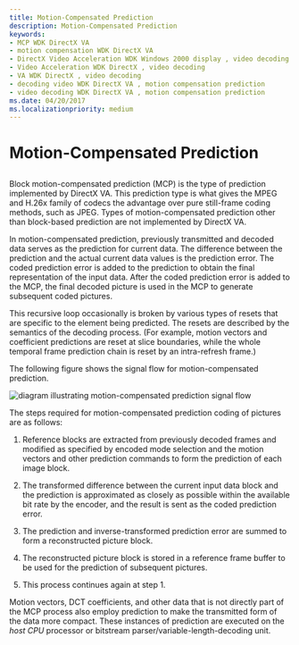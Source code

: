 ```yaml
---
title: Motion-Compensated Prediction
description: Motion-Compensated Prediction
keywords:
- MCP WDK DirectX VA
- motion compensation WDK DirectX VA
- DirectX Video Acceleration WDK Windows 2000 display , video decoding
- Video Acceleration WDK DirectX , video decoding
- VA WDK DirectX , video decoding
- decoding video WDK DirectX VA , motion compensation prediction
- video decoding WDK DirectX VA , motion compensation prediction
ms.date: 04/20/2017
ms.localizationpriority: medium
---
```


# Motion-Compensated Prediction


## <span id="ddk_motion_compensated_prediction_gg"></span><span id="DDK_MOTION_COMPENSATED_PREDICTION_GG"></span>


Block motion-compensated prediction (MCP) is the type of prediction implemented by DirectX VA. This prediction type is what gives the MPEG and H.26x family of codecs the advantage over pure still-frame coding methods, such as JPEG. Types of motion-compensated prediction other than block-based prediction are not implemented by DirectX VA.

In motion-compensated prediction, previously transmitted and decoded data serves as the prediction for current data. The difference between the prediction and the actual current data values is the prediction error. The coded prediction error is added to the prediction to obtain the final representation of the input data. After the coded prediction error is added to the MCP, the final decoded picture is used in the MCP to generate subsequent coded pictures.

This recursive loop occasionally is broken by various types of resets that are specific to the element being predicted. The resets are described by the semantics of the decoding process. (For example, motion vectors and coefficient predictions are reset at slice boundaries, while the whole temporal frame prediction chain is reset by an intra-refresh frame.)

The following figure shows the signal flow for motion-compensated prediction.

![diagram illustrating motion-compensated prediction signal flow](images/sigflow.png)

The steps required for motion-compensated prediction coding of pictures are as follows:

1.  Reference blocks are extracted from previously decoded frames and modified as specified by encoded mode selection and the motion vectors and other prediction commands to form the prediction of each image block.

2.  The transformed difference between the current input data block and the prediction is approximated as closely as possible within the available bit rate by the encoder, and the result is sent as the coded prediction error.

3.  The prediction and inverse-transformed prediction error are summed to form a reconstructed picture block.

4.  The reconstructed picture block is stored in a reference frame buffer to be used for the prediction of subsequent pictures.

5.  This process continues again at step 1.

Motion vectors, DCT coefficients, and other data that is not directly part of the MCP process also employ prediction to make the transmitted form of the data more compact. These instances of prediction are executed on the *host CPU* processor or bitstream parser/variable-length-decoding unit.

 

 





